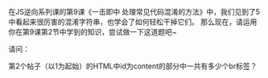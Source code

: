 在JS逆向系列课的第9课《一击即中 处理常见代码混淆的方法》中，我们见到了5中看起来很厉害的混淆字符串，也学会了如何轻松干掉它们。 那么现在，请运用你在第9课第2节中学到的知识，尝试做一下这道题吧~

请问：

第2个帖子（以1为起始）的HTML中id为content的部分中一共有多少个br标签？

